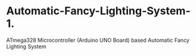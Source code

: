 # Automatic-Fancy-Lighting-System-1.
ATmega328 Microcontroller (Arduino UNO Board) based  Automatic Fancy Lighting System 
